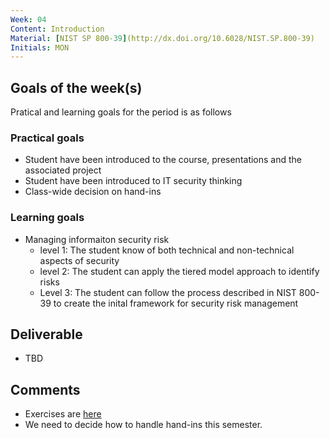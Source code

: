 ```yaml
---
Week: 04
Content: Introduction
Material: [NIST SP 800-39](http://dx.doi.org/10.6028/NIST.SP.800-39)
Initials: MON
---
```


## Goals of the week(s)
Pratical and learning goals for the period is as follows

### Practical goals
* Student have been introduced to the course, presentations and the associated project
* Student have been introduced to IT security thinking
* Class-wide decision on hand-ins

### Learning goals
* Managing informaiton security risk
  * level 1: The student know of both technical and non-technical aspects of security
  * level 2: The student can apply the tiered model approach to identify risks
  * Level 3: The student can follow the process described in NIST 800-39 to create the inital framework for security risk management

## Deliverable
* TBD

## Comments
* Exercises are [here](../materials/ww04-exercises.md)
* We need to decide how to handle hand-ins this semester.
